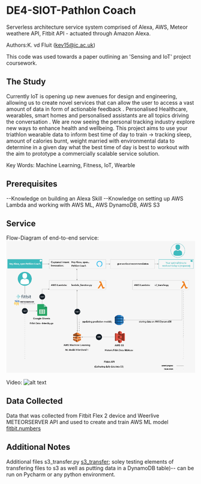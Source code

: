 # DE4-SIOT-Pathlon Coach
Serverless architecture service system comprised of Alexa, AWS, Meteor weathere API, Fitbit API - actuated through Amazon Alexa. 


Authors:K. vd Fluit (kev15@ic.ac.uk)

This code was used towards a paper outlining an 'Sensing and IoT' project coursework. 

## The Study 

Currently IoT is opening up new avenues for design and engineering, allowing us to create novel services that can allow the user to access a vast amount of data in form of actionable feedback . Personalised Healthcare, wearables, smart homes and personalised assistants are all topics driving the conversation . We are now seeing the personal tracking industry explore new ways to enhance health and wellbeing. This project aims to use your triathlon wearable data to inform best time of day to train → tracking sleep, amount of calories burnt, weight married with environmental data to determine in a given day what the best time of day is best to workout with the aim to prototype a commercially scalable service solution.

Key Words: Machine Learning, Fitness, IoT, Wearble




## Prerequisites

--Knowledge on building an Alexa Skill
--Knowledge on setting up AWS Lambda and working with AWS ML, AWS DynamoDB, AWS S3 


## Service 
Flow-Diagram of end-to-end service:
![pathlon - demo](https://github.com/Kvdf/DE4-SIOT-Pathlon/blob/master/SystemGrey.png)

Video:
![alt text](https://www.youtube.com/channel/UCfgN3Rk4QDY8QSOWqp4f9Iw)


## Data Collected

Data that was collected from Fitbit Flex 2 device and Weerlive METEORSERVER API and used to create and train AWS ML model [fitbit.numbers](https://github.com/Kvdf/DE4-SIOT-Pathlon/blob/master/fitbit.numbers)

## Additional Notes 

Additional files s3_transfer.py [s3_transfer](https://github.com/Kvdf/SIOT-DE4-Optimisation---Pathlon/blob/master/s3_transfer.py); soley testing elements of transfering files to s3 as well as putting data in a DynamoDB table)-- can be run on Pycharm or any python environment. 
